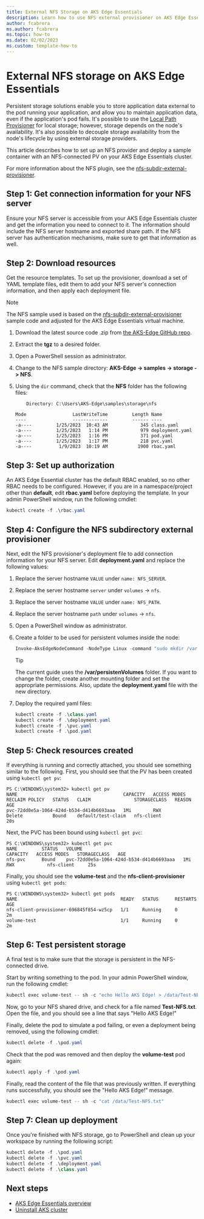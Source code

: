 ```yaml
---
title: External NFS Storage on AKS Edge Essentials
description: Learn how to use NFS external provisioner on AKS Edge Essentials.
author: fcabrera
ms.author: fcabrera
ms.topic: how-to
ms.date: 02/02/2023
ms.custom: template-how-to
---
```


# External NFS storage on AKS Edge Essentials

Persistent storage solutions enable you to store application data external to the pod running your application, and allow you to maintain application data, even if the application's pod fails. It's possible to use the [Local Path Provisioner](./aks-edge-howto-use-storage-local-path.md) for local storage; however, storage depends on the node's availability. It's also possible to decouple storage availability from the node's lifecycle by using external storage providers.

This article describes how to set up an NFS provider and deploy a sample container with an NFS-connected PV on your AKS Edge Essentials cluster.

For more information about the NFS plugin, see the [nfs-subdir-external-provisioner](https://github.com/kubernetes-sigs/nfs-subdir-external-provisioner).

## Step 1: Get connection information for your NFS server

Ensure your NFS server is accessible from your AKS Edge Essentials cluster and get the information you need to connect to it. The information should include the NFS server hostname and exported share path. If the NFS server has authentication mechanisms, make sure to get that information as well.

## Step 2: Download resources

Get the resource templates. To set up the provisioner, download a set of YAML template files, edit them to add your NFS server's connection information, and then apply each deployment file.

>[!NOTE]
>The NFS sample used is based on the [nfs-subdir-external-provisioner](https://github.com/kubernetes-sigs/nfs-subdir-external-provisioner) sample code and adjusted for the AKS Edge Essentials virtual machine.

1. Download the latest source code .zip from [the AKS-Edge GitHub repo](https://github.com/Azure/AKS-Edge).

2. Extract the **tgz** to a desired folder.

3. Open a PowerShell session as administrator.

4. Change to the NFS sample directory: **AKS-Edge -> samples -> storage -> NFS**.

5. Using the `dir` command, check that the **NFS** folder has the following files:

    ```shell
        Directory: C:\Users\AKS-Edge\samples\storage\nfs

    Mode                 LastWriteTime         Length Name
    ----                 -------------         ------ ----
    -a----         1/25/2023  10:43 AM            345 class.yaml
    -a----         1/25/2023   1:14 PM            979 deployment.yaml
    -a----         1/25/2023   1:16 PM            371 pod.yaml
    -a----         1/25/2023   1:17 PM            218 pvc.yaml
    -a----          1/9/2023  10:19 AM           1900 rbac.yaml
    ```

## Step 3: Set up authorization

An AKS Edge Essential cluster has the default RBAC enabled, so no other RBAC needs to be configured. However, if you are in a namespace/project other than **default**, edit **rbac.yaml** before deploying the template. In your admin PowerShell window, run the following cmdlet:

```powershell
kubectl create -f .\rbac.yaml
```

## Step 4: Configure the NFS subdirectory external provisioner

Next, edit the NFS provisioner's deployment file to add connection information for your NFS server. Edit **deployment.yaml** and replace the following values:

1. Replace the server hostname `VALUE` under `name: NFS_SERVER`.
1. Replace the server hostname `server` under `volumes` -> `nfs`.
1. Replace the server hostname `VALUE` under `name: NFS_PATH`.
1. Replace the server hostname `path` under `volumes` -> `nfs`.
1. Open a PowerShell window as administrator.
1. Create a folder to be used for persistent volumes inside the node:

    ```powershell
    Invoke-AksEdgeNodeCommand -NodeType Linux -command "sudo mkdir /var/persistentVolumes"
    ```

    >[!TIP]
    > The current guide uses the **/var/persistenVolumes** folder. If you want to change the folder, create another mounting folder and set the appropriate permissions. Also, update the **deployment.yaml** file with the new directory.

1. Deploy the required yaml files:

    ```powershell
    kubectl create -f .\class.yaml
    kubectl create -f .\deployment.yaml
    kubectl create -f .\pvc.yaml
    kubectl create -f .\pod.yaml
    ```

## Step 5: Check resources created

If everything is running and correctly attached, you should see something similar to the following. First, you should see that the PV has been created using `kubectl get pv`:

```shell
PS C:\WINDOWS\system32> kubectl get pv
NAME                                       CAPACITY   ACCESS MODES   RECLAIM POLICY   STATUS   CLAIM                STORAGECLASS   REASON   AGE
pvc-72dd0e5a-1064-424d-b534-d414b6693aaa   1Mi        RWX            Delete           Bound    default/test-claim   nfs-client              20s
```

Next, the PVC has been bound using `kubectl get pvc`:

```shell
PS C:\WINDOWS\system32> kubectl get pvc
NAME         STATUS   VOLUME                                     CAPACITY   ACCESS MODES   STORAGECLASS   AGE
nfs-pvc      Bound    pvc-72dd0e5a-1064-424d-b534-d414b6693aaa   1Mi        RWX            nfs-client     25s
```

Finally, you should see the **volume-test** and the **nfs-client-provisioner** using `kubectl get pods`:

```shell
PS C:\WINDOWS\system32> kubectl get pods
NAME                                      READY   STATUS      RESTARTS   AGE
nfs-client-provisioner-696845f854-wz5cp   1/1     Running     0          2m
volume-test                               1/1     Running     0          2m
```

## Step 6: Test persistent storage

A final test is to make sure that the storage is persistent in the NFS-connected drive.

Start by writing something to the pod. In your admin PowerShell window, run the following cmdlet:

```powershell
kubectl exec volume-test -- sh -c "echo Hello AKS Edge! > /data/Test-NFS.txt"
```

Now, go to your NFS shared drive, and check for a file named **Test-NFS.txt**. Open the file, and you should see a line that says "Hello AKS Edge!"

Finally, delete the pod to simulate a pod failing, or even a deployment being removed, using the following cmdlet:

```powershell
kubectl delete -f .\pod.yaml
```

Check that the pod was removed and then deploy the **volume-test** pod again:

```powershell
kubectl apply -f .\pod.yaml
```

Finally, read the content of the file that was previously written. If everything runs successfully, you should see the "Hello AKS Edge!" message.

```powershell
kubectl exec volume-test -- sh -c "cat /data/Test-NFS.txt"
```

## Step 7: Clean up deployment

Once you're finished with NFS storage, go to PowerShell and clean up your workspace by running the following script:

```powershell
kubectl delete -f .\pod.yaml
kubectl delete -f .\pvc.yaml
kubectl delete -f .\deployment.yaml
kubectl delete -f .\class.yaml
```

## Next steps

- [AKS Edge Essentials overview](./aks-edge-overview.md)
- [Uninstall AKS cluster](./aks-edge-howto-uninstall.md)
